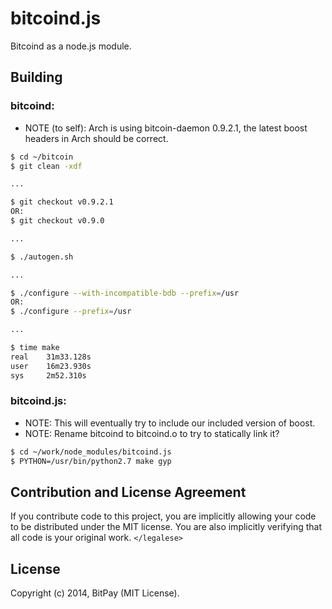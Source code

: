 # bitcoind.js

Bitcoind as a node.js module.

## Building

### bitcoind:

- NOTE (to self): Arch is using bitcoin-daemon 0.9.2.1, the latest boost headers
  in Arch should be correct.

``` bash
$ cd ~/bitcoin
$ git clean -xdf

...

$ git checkout v0.9.2.1
OR:
$ git checkout v0.9.0

...

$ ./autogen.sh

...

$ ./configure --with-incompatible-bdb --prefix=/usr
OR:
$ ./configure --prefix=/usr

...

$ time make
real    31m33.128s
user    16m23.930s
sys     2m52.310s
```

### bitcoind.js:

- NOTE: This will eventually try to include our included version of boost.
- NOTE: Rename bitcoind to bitcoind.o to try to statically link it?

``` bash
$ cd ~/work/node_modules/bitcoind.js
$ PYTHON=/usr/bin/python2.7 make gyp
```

## Contribution and License Agreement

If you contribute code to this project, you are implicitly allowing your code
to be distributed under the MIT license. You are also implicitly verifying that
all code is your original work. `</legalese>`

## License

Copyright (c) 2014, BitPay (MIT License).
